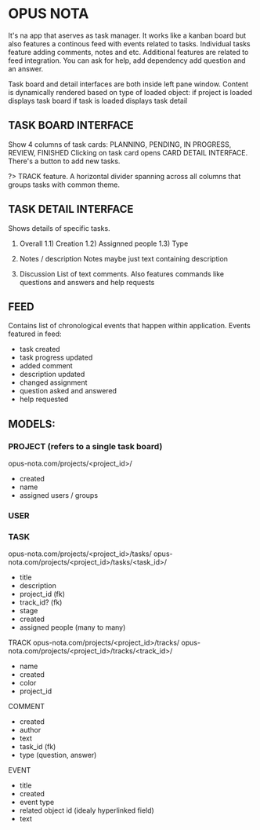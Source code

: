 # OPUS NOTA

It's na app that aserves as task manager. It works like a kanban board but also features a continous feed with events related to tasks.
Individual tasks feature adding comments, notes and etc. Additional features are related to feed integration. You can ask for help,
add dependency add question and an answer.

Task board and detail interfaces are both inside left pane window. Content is dynamically rendered based on type of loaded object:
if project is loaded displays task board
if task is loaded displays task detail

## TASK BOARD INTERFACE
Show 4 columns of task cards: PLANNING, PENDING, IN PROGRESS, REVIEW, FINISHED
Clicking on task card opens CARD DETAIL INTERFACE.
There's a button to add new tasks.

?> TRACK feature. A horizontal divider spanning across all columns that groups tasks with common theme.


## TASK DETAIL INTERFACE
Shows details of specific tasks.

1) Overall
    1.1) Creation
    1.2) Assignned people
    1.3) Type

2) Notes / description
    Notes maybe just text containing description

3) Discussion
    List of text comments. Also features commands like questions and answers and help requests

## FEED
Contains list of chronological events that happen within application. Events featured in feed:
- task created
- task progress updated
- added comment
- description updated
- changed assignment
- question asked and answered
- help requested

## MODELS:

### PROJECT (refers to a single task board)
opus-nota.com/projects/<project_id>/
- created
- name
- assigned users / groups

### USER

### TASK 
opus-nota.com/projects/<project_id>/tasks/
opus-nota.com/projects/<project_id>/tasks/<task_id>/
- title
- description
- project_id (fk)
- track_id? (fk)
- stage
- created
- assigned people (many to many)

TRACK
opus-nota.com/projects/<project_id>/tracks/
opus-nota.com/projects/<project_id>/tracks/<track_id>/
- name
- created
- color
- project_id

COMMENT
- created
- author
- text
- task_id (fk)
- type (question, answer)

EVENT
- title
- created
- event type
- related object id (idealy hyperlinked field)
- text
